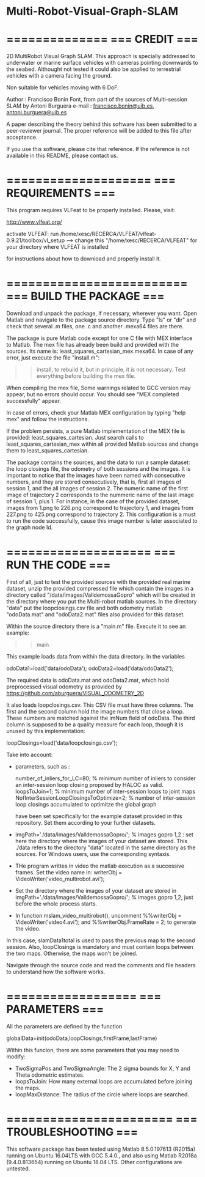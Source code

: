 # Multi-Robot-Visual-Graph-SLAM
==============
=== CREDIT ===
==============

2D MultiRobot Visual Graph SLAM. This approach is specially addressed to underwater or marine surface vehicles with cameras pointing downwards to the seabed. Althought not tested it could also be applied to terrestrial vehicles with a camera facing the ground. 

Non suitable for vehicles moving with 6 DoF.  

Author : Francisco Bonin Font, from part of the sources of Multi-session SLAM by Antoni Burguera
e-mail : francisco.bonin@uib.es, antoni.burguera@uib.es

A paper describing the theory behind this software has been submitted to a peer-reviewer journal. The proper reference will be added to this file after acceptance.

If you use this software, please cite that reference. If the reference is not available in this README, please contact us.

====================
=== REQUIREMENTS ===
====================

This program requires VLFeat to be properly installed. Please, visit:

http://www.vlfeat.org/

activate VLFEAT: run /home/xesc/RECERCA/VLFEAT/vlfeat-0.9.21/toolbox/vl_setup --> change this "/home/xesc/RECERCA/VLFEAT" for your directory where VLFEAT is installed

for instructions about how to download and properly install it.

=========================
=== BUILD THE PACKAGE ===
=========================

Download and unpack the package, if necessary, wherever you want. Open Matlab and navigate to the package source directory. Type "ls" or "dir" and check that several .m files, one .c and another .mexa64 files are there. 

The package is pure Matlab code except for one C file with MEX interface to Matlab. The mex file has already been build and provided with the sources. Its name is: least_squares_cartesian_mex.mexa64. In case of any error, just execute the file "install.m":

>> install, to rebuild it, but in principle, it is not necessary. Test everything before building the mex file.  

When compiling the mex file, Some warnings related to GCC version may appear, but no errors should occur. You should see "MEX completed successfully" appear.

In case of errors, check your Matlab MEX configuration by typing "help mex" and follow the instructions.

If the problem persists, a pure Matlab implementation of the MEX file is provided: least_squares_cartesian. Just search calls to least_squares_cartesian_mex within all provided Matlab sources and change them to least_squares_cartesian.

The package contains the sources, and the data to run a sample dataset: the loop closings file, the odometry of both sessions and the images. 
It is important to notice that the images have been named with consecutive numbers, and they are stored consecutively, that is, first all images of session 1, and the all images of session 2. The numeric name of the first image of trajectory 2 corresponds to the nummeric name of the last image of session 1, plus 1. For instance, in the case of the provided dataset, images from 1.png to 226.png correspond to trajectory 1, and images from 227.png to 425.png correspond to trajectory 2. This configuration is a must to run the code successfully, cause this image number is later associated to the graph node Id.

====================
=== RUN THE CODE ===
====================

First of all, just to test the provided sources with the provided real marine dataset, unzip the provided compressed file which contain the images in a directory called "/data/images/ValldemossaGopro" which will be created in the directory where you put the Multi-robot matlab sources. In the directory "data" put the loopclosings.csv file and both odometry matlab  "odoData.mat" and "odoData2.mat" files also provided for this dataset.

Within the source directory there is a "main.m" file. Execute it to see an example:

>> main

This example loads data from within the data directory. In the variables 

odoData1=load('data/odoData');
odoData2=load('data/odoData2');

The required data is odoData.mat and odoData2.mat, which hold preprocessed visual odometry as provided by https://github.com/aburguera/VISUAL_ODOMETRY_2D

It also loads loopclosings.csv. This CSV file must have three columns. The first and the second column hold the image numbers that close a loop. These numbers are matched against the imNum field of odoData. The third column is supposed to be a quality measure for each loop, though it is unused by this implementation:

loopClosings=load('data/loopclosings.csv'); 


Take into account: 
- parameters, such as :


	number_of_inliers_for_LC=80; % minimum number of inliers to consider an inter-session loop closing proposed by HALOC as valid. 
	loopsToJoin=1; %  minimum number of inter-session loops to joint maps 
	NofInterSessionLoopClosingsToOptimize=2; % number of inter-session loop closings accumulated to optimitze the global graph 

	have been set specifically for the example dataset provided in this repository. Set them according to your further datasets.


- imgPath='./data/images/ValldemossaGopro/'; % images gopro 1,2	: set here the directory where the images of your dataset are stored. This ./data refers to the directory "data" located in the same directory as the sources. For Windows users, use the corresponding syntaxis. 

- THe program writtes in video the matlab execution as a successive frames. Set the video name in: 
	writerObj = VideoWriter('video_multirobot.avi');

- Set the directory where the images of your dataset are stored in 
	imgPath='./data/images/ValldemossaGopro/'; % images gopro 1,2, just before the whole process starts. 

- In function mslam_video_multirobot(), uncomment %%writerObj = VideoWriter('video4.avi'); and %%writerObj.FrameRate = 2; to generate the video.


In this case, slamData1total is used to pass the previous map to the second session. Also, loopClosings is mandatory and must contain loops between the two maps. Otherwise, the maps won't be joined.

Navigate through the source code and read the comments and file headers to understand how the software works.

==================
=== PARAMETERS ===
==================

All the parameters are defined by the function

globalData=init(odoData,loopClosings,firstFrame,lastFrame)

Within this funcion, there are some parameters that you may need to modify:

* TwoSigmaPos and TwoSigmaAngle: The 2 sigma bounds for X, Y and Theta odometric estimates.
* loopsToJoin: How many external loops are accumulated before joining the maps.
* loopMaxDistance: The radius of the circle where loops are searched.

=======================
=== TROUBLESHOOTING ===
=======================

This software package has been tested using Matlab 8.5.0.197613 (R2015a) running on Ubuntu 16.04LTS with GCC 5.4.0., and also using Matlab R2018a (9.4.0.813654) running on Ubuntu 18.04 LTS.  Other configurations are untested.



